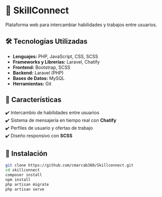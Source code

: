 # 🚀 SkillConnect  

Plataforma web para intercambiar habilidades y trabajos entre usuarios.  

## 🛠 Tecnologías Utilizadas  

- **Lenguajes:** PHP, JavaScript, CSS, SCSS  
- **Frameworks y Librerías:** Laravel, Chatify  
- **Frontend:** Bootstrap, SCSS  
- **Backend:** Laravel (PHP)  
- **Bases de Datos:** MySQL  
- **Herramientas:** Git  

## 📢 Características  
✔️ Intercambio de habilidades entre usuarios  
✔️ Sistema de mensajería en tiempo real con **Chatify**  
✔️ Perfiles de usuario y ofertas de trabajo  
✔️ Diseño responsivo con **SCSS**  

## 🚀 Instalación  

```bash
git clone https://github.com/cmarcab360/Skillconnect.git
cd skillconnect
composer install
npm install
php artisan migrate        
php artisan serve

